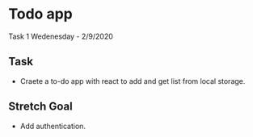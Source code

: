 # Todo app

Task 1
Wedenesday - 2/9/2020

## Task

- Craete a to-do app with react to add and get list from local storage.

## Stretch Goal

- Add authentication.
